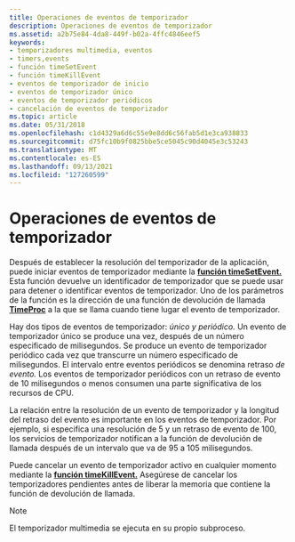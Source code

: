 ```yaml
---
title: Operaciones de eventos de temporizador
description: Operaciones de eventos de temporizador
ms.assetid: a2b75e84-4da8-449f-b02a-4ffc4846eef5
keywords:
- temporizadores multimedia, eventos
- timers,events
- función timeSetEvent
- función timeKillEvent
- eventos de temporizador de inicio
- eventos de temporizador único
- eventos de temporizador periódicos
- cancelación de eventos de temporizador
ms.topic: article
ms.date: 05/31/2018
ms.openlocfilehash: c1d4329a6d6c55e9e8dd6c56fab5d1e3ca938833
ms.sourcegitcommit: d75fc10b9f0825bbe5ce5045c90d4045e3c53243
ms.translationtype: MT
ms.contentlocale: es-ES
ms.lasthandoff: 09/13/2021
ms.locfileid: "127260599"
---
```

# <a name="timer-event-operations"></a>Operaciones de eventos de temporizador

Después de establecer la resolución del temporizador de la aplicación, puede iniciar eventos de temporizador mediante la [**función timeSetEvent.**](/previous-versions//dd757634(v=vs.85)) Esta función devuelve un identificador de temporizador que se puede usar para detener o identificar eventos de temporizador. Uno de los parámetros de la función es la dirección de una función de devolución de llamada [**TimeProc**](/previous-versions//dd757631(v=vs.85)) a la que se llama cuando tiene lugar el evento de temporizador.

Hay dos tipos de eventos de temporizador: *único* *y periódico.* Un evento de temporizador único se produce una vez, después de un número especificado de milisegundos. Se produce un evento de temporizador periódico cada vez que transcurre un número especificado de milisegundos. El intervalo entre eventos periódicos se denomina retraso *de evento.* Los eventos de temporizador periódicos con un retraso de evento de 10 milisegundos o menos consumen una parte significativa de los recursos de CPU.

La relación entre la resolución de un evento de temporizador y la longitud del retraso del evento es importante en los eventos de temporizador. Por ejemplo, si especifica una resolución de 5 y un retraso de evento de 100, los servicios de temporizador notifican a la función de devolución de llamada después de un intervalo que va de 95 a 105 milisegundos.

Puede cancelar un evento de temporizador activo en cualquier momento mediante la [**función timeKillEvent.**](/previous-versions//dd757630(v=vs.85)) Asegúrese de cancelar los temporizadores pendientes antes de liberar la memoria que contiene la función de devolución de llamada.

> [!Note]  
> El temporizador multimedia se ejecuta en su propio subproceso.

 

 

 